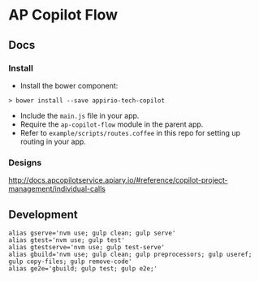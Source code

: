 # AP Copilot Flow

## Docs

### Install

- Install the bower component:

```
> bower install --save appirio-tech-copilot
```

- Include the ``main.js`` file in your app.
- Require the ``ap-copilot-flow`` module in the parent app.
- Refer to ``example/scripts/routes.coffee`` in this repo for setting up routing in your app.

### Designs
http://docs.apcopilotservice.apiary.io/#reference/copilot-project-management/individual-calls

## Development
```
alias gserve='nvm use; gulp clean; gulp serve'
alias gtest='nvm use; gulp test'
alias gtestserve='nvm use; gulp test-serve'
alias gbuild='nvm use; gulp clean; gulp preprocessors; gulp useref; gulp copy-files; gulp remove-code'
alias ge2e='gbuild; gulp test; gulp e2e;'
```